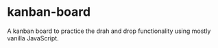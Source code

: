# kanban-board
A kanban board to practice the drah and drop functionality using mostly vanilla JavaScript.
